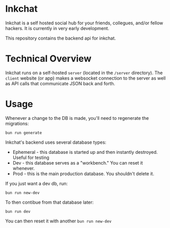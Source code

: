 # Inkchat

Inkchat is a self hosted social hub for your friends, collegues, and/or fellow hackers. It is currently in very early development.

This repository contains the backend api for inkchat.

# Technical Overview

Inkchat runs on a self-hosted `server` (located in the `/server` directory). The `client` website (or app) makes a websocket connection to the server as well as API calls that communicate JSON back and forth.

# Usage

Whenever a change to the DB is made, you'll need to regenerate the migrations:
```
bun run generate
```

Inkchat's backend uses several database types:

- Ephemeral - this database is started up and then instantly destroyed. Useful for testing
- Dev - this database serves as a "workbench." You can reset it whenever.
- Prod - this is the main production database. You shouldn't delete it.

If you just want a dev db, run:
```
bun run new-dev
```

To then contibue from that database later:
```
bun run dev
```

You can then reset it with another `bun run new-dev`



